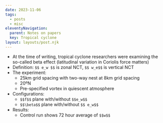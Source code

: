 ```yaml
---
date: 2023-11-06
tags:
  - posts
  - misc
eleventyNavigation:
  parent: Notes on papers
  key: Tropical cyclone
layout: layouts/post.njk
---
```


* At the time of writing, tropical cyclone researchers were examining the so-called beta effect (latitudinal variation in Coriolis force matters)
* Definition: `$$ e_w $$` is zonal NCT, `$$ w_e$$` is vertical NCT
* The experiment:
  * 25km grid spacing with two-way nest at 8km grid spacing
  * 20ºN
  * Pre-specified vortex in quiescent atmosphere
* Configurations:
  * `$$f$$` plane with/without `$$e_w$$`
  * `$$\beta$$` plane with/without `$$ e_w$$` 
* Results:
  * Control run shows 72 hour average of `$$w$$` 